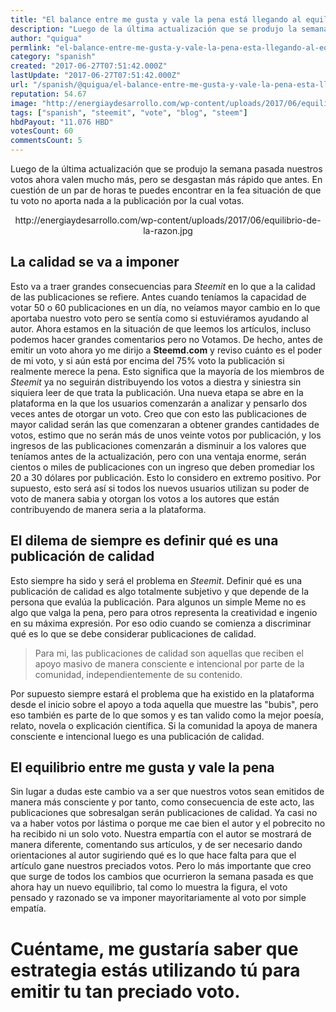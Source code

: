 ```yaml
---
title: "El balance entre me gusta y vale la pena está llegando al equilibrio!"
description: "Luego de la última actualización que se produjo la semana pasada nuestros votos ahora valen mucho más, pero se desgastan más rápido que antes. En cues..."
author: "quigua"
permlink: "el-balance-entre-me-gusta-y-vale-la-pena-esta-llegando-al-equilibrio"
category: "spanish"
created: "2017-06-27T07:51:42.000Z"
lastUpdate: "2017-06-27T07:51:42.000Z"
url: "/spanish/@quigua/el-balance-entre-me-gusta-y-vale-la-pena-esta-llegando-al-equilibrio"
reputation: 54.67
image: "http://energiaydesarrollo.com/wp-content/uploads/2017/06/equilibrio-de-la-razon.jpg"
tags: ["spanish", "steemit", "vote", "blog", "steem"]
hbdPayout: "11.076 HBD"
votesCount: 60
commentsCount: 5
---
```


Luego de la última actualización que se produjo la semana pasada nuestros votos ahora valen mucho más, pero se desgastan más rápido que antes. En cuestión de un par de horas te puedes encontrar en la fea situación de que tu voto no aporta nada a la publicación por la cual votas.
<center>http://energiaydesarrollo.com/wp-content/uploads/2017/06/equilibrio-de-la-razon.jpg</center>

## La calidad se va a imponer

Esto va a traer grandes consecuencias para *Steemit* en lo que a la calidad de las publicaciones se refiere. Antes cuando teníamos la capacidad de votar 50 o 60 publicaciones en un día, no veíamos mayor cambio en lo que aportaba nuestro voto pero se sentía como si estuviéramos ayudando al autor. Ahora estamos en la situación de que leemos los artículos, incluso podemos hacer grandes comentarios pero no Votamos. De hecho, antes de emitir un voto ahora yo me dirijo a **Steemd.com** y reviso cuánto es el poder de mi voto, y si aún está por encima del 75% voto la publicación si realmente merece la pena.
Esto significa que la mayoría de los miembros de *Steemit* ya no seguirán distribuyendo los votos a diestra y siniestra sin siquiera leer de que trata la publicación. Una nueva etapa se abre en la plataforma en la que los usuarios comenzarán a analizar y pensarlo dos veces antes de otorgar un voto. Creo que con esto las publicaciones de mayor calidad serán las que comenzaran a obtener grandes cantidades de votos, estimo que no serán más de unos veinte votos por publicación, y los ingresos de las publicaciones comenzarán a disminuir a los valores que teníamos antes de la actualización, pero con una ventaja enorme, serán cientos o miles de publicaciones con un ingreso que deben promediar los 20 a 30 dólares por publicación. Esto lo considero en extremo positivo.
Por supuesto, esto será así si todos los nuevos usuarios utilizan su poder de voto de manera sabia y otorgan los votos a los autores que están contribuyendo de manera seria a la plataforma.

## El dilema de siempre es definir qué es una publicación de calidad
Esto siempre ha sido y será el problema en *Steemit*. Definir qué es una publicación de calidad es algo totalmente subjetivo y que depende de la persona que evalúa la publicación. Para algunos un simple Meme no es algo que valga la pena, pero para otros representa la creatividad e ingenio en su máxima expresión. Por eso odio cuando se comienza a discriminar qué es lo que se debe considerar publicaciones de calidad. 
>Para mi, las publicaciones de calidad son aquellas que reciben el apoyo masivo de manera consciente e intencional por parte de la comunidad, independientemente de su contenido. 

Por supuesto siempre estará el problema que ha existido en la plataforma desde el inicio sobre el apoyo a toda aquella que muestre las "bubis", pero eso también es parte de lo que somos y es tan valido como la mejor poesía, relato, novela o explicación científica. Si la comunidad la apoya de manera consciente e intencional luego es una publicación de calidad.

## El equilibrio entre me gusta y vale la pena
Sin lugar a dudas este cambio va a ser que nuestros votos sean emitidos de manera más consciente y por tanto, como consecuencia de este acto, las publicaciones que sobresalgan serán publicaciones de calidad. Ya casi no va a haber votos por lástima o porque me cae bien el autor y el pobrecito no ha recibido ni un solo voto. Nuestra empartía con el autor se mostrará de manera diferente, comentando sus artículos, y de ser necesario dando orientaciones al autor sugiriendo qué es lo que hace falta para que el artículo gane nuestros preciados votos.
Pero lo más importante que creo que surge de todos los cambios que ocurrieron la semana pasada es que ahora hay un nuevo equilibrio, tal como lo muestra la figura, el voto pensado y razonado se va imponer mayoritariamente al voto por simple empatía.

# Cuéntame, me gustaría saber  que estrategia estás utilizando tú para emitir tu tan preciado voto.